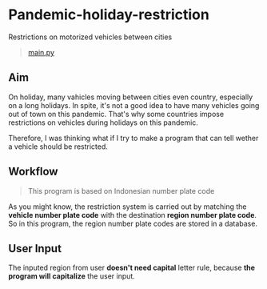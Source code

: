 # Pandemic-holiday-restriction

Restrictions on motorized vehicles between cities

> [main.py](https://github.com/harvestzhann/Pandemic-holiday-restriction/blob/main/main/main.py)

## Aim

On holiday, many vahicles moving between cities even country, especially on a long holidays.
In spite, it's not a good idea to have many vehicles going out of town on this pandemic.
That's why some countries impose restrictions on vehicles during holidays on this pandemic.

Therefore, I was thinking what if I try to make a program that can tell wether a vehicle should be restricted.

## Workflow

> This program is based on Indonesian number plate code

As you might know, the restriction system is carried out by matching the **vehicle number plate code** with the destination **region number plate code**.
So in this program, the region number plate codes are stored in a database.

## User Input

The inputed region from user **doesn't need capital** letter rule, because **the program will capitalize** the user input.
